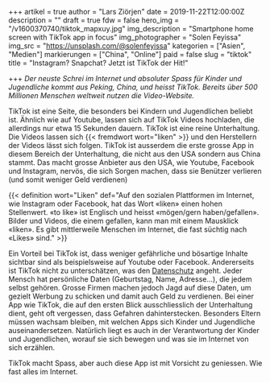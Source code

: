 +++
artikel = true
author = "Lars Ziörjen"
date = 2019-11-22T12:00:00Z
description = ""
draft = true
fdw = false
hero_img = "/v1600370740/tiktok_mapxuy.jpg"
img_description = "Smartphone home screen with TikTok app in focus"
img_photographer = "Solen Feyissa"
img_src = "https://unsplash.com/@solenfeyissa"
kategorien = ["Asien", "Medien"]
markierungen = ["China", "Online"]
paid = false
slug = "tiktok"
title = "Instagram? Snapchat? Jetzt ist TikTok der Hit!"

+++
_Der neuste Schrei im Internet und absoluter Spass für Kinder und Jugendliche kommt aus Peking, China, und heisst TikTok. Bereits über 500 Millionen Menschen weltweit nutzen die Video-Website._

TikTok ist eine Seite, die besonders bei Kindern und Jugendlichen beliebt ist. Ähnlich wie auf Youtube, lassen sich auf TikTok Videos hochladen, die allerdings nur etwa 15 Sekunden dauern. TikTok ist eine reine Unterhaltung. Die Videos lassen sich {{< fremdwort wort="liken" >}} und den Herstellern der Videos lässt sich folgen. TikTok ist ausserdem die erste grosse App in diesem Bereich der Unterhaltung, die nicht aus den USA sondern aus China stammt. Das macht grosse Anbieter aus den USA, wie Youtube, Facebook und Instagram, nervös, die sich Sorgen machen, dass sie Benützer verlieren (und somit weniger Geld verdienen)

{{< definition wort="Liken" def="Auf den sozialen Plattformen im Internet, wie Instagram oder Facebook, hat das Wort «liken» einen hohen Stellenwert. «to like» ist Englisch und heisst «mögen/gern haben/gefallen». Bilder und Videos, die einem gefallen, kann man mit einem Mausklick «liken». Es gibt mittlerweile Menschen im Internet, die fast süchtig nach «Likes» sind." >}}

Ein Vorteil bei TikTok ist, dass weniger gefährliche und bösartige Inhalte sichtbar sind als beispielsweise auf Youtube oder Facebook. Andererseits ist TikTok nicht zu unterschätzen, was den [Datenschutz](https://www.chinderzytig.ch/faq) angeht. Jeder Mensch hat persönliche Daten (Geburtstag, Name, Adresse…), die jedem selbst gehören. Grosse Firmen machen jedoch Jagd auf diese Daten, um gezielt Werbung zu schicken und damit auch Geld zu verdienen. Bei einer App wie TikTok, die auf den ersten Blick ausschliesslich der Unterhaltung dient, geht oft vergessen, dass Gefahren dahinterstecken. Besonders Eltern müssen wachsam bleiben, mit welchen Apps sich Kinder und Jugendliche auseinandersetzen. Natürlich liegt es auch in der Verantwortung der Kinder und Jugendlichen, worauf sie sich bewegen und was sie im Internet von sich erzählen.

TikTok macht Spass, aber auch diese App ist mit Vorsicht zu geniessen. Wie fast alles im Internet.